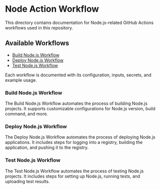 # Node Action Workflow

This directory contains documentation for Node.js-related GitHub Actions workflows used in this repository.

## Available Workflows

- [Build Node.js Workflow](build.md)
- [Deploy Node.js Workflow](deploy.md)
- [Test Node.js Workflow](test.md)

Each workflow is documented with its configuration, inputs, secrets, and example usage.

### Build Node.js Workflow

The Build Node.js Workflow automates the process of building Node.js projects. It supports customizable configurations for Node.js version, build command, and more.

### Deploy Node.js Workflow

The Deploy Node.js Workflow automates the process of deploying Node.js applications. It includes steps for logging into a registry, building the application, and pushing it to the registry.

### Test Node.js Workflow

The Test Node.js Workflow automates the process of testing Node.js projects. It includes steps for setting up Node.js, running tests, and uploading test results.
